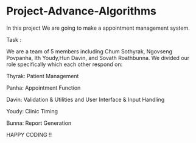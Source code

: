 # Project-Advance-Algorithms

In this project We are going to make a appointment management system.

Task :

We are a team of 5 members including Chum Sothyrak, Ngovseng Povpanha, Ith Youdy,Hun Davin, and Sovath Roathbunna. We divided our role specifically which each other respond on: 

Thyrak: Patient Management 

Panha: Appointment Function 

Davin: Validation & Utilities and User Interface & Input Handling 

Youdy: Clinic Timing 

Bunna: Report Generation 

HAPPY CODING !! 